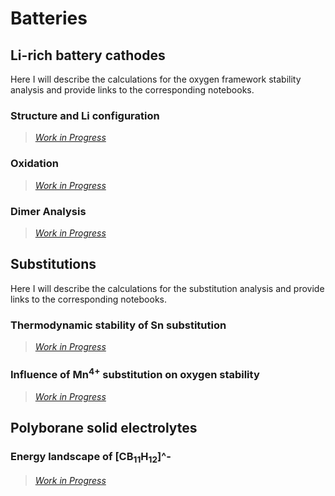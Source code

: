 # Batteries

## Li-rich battery cathodes

Here I will describe the calculations for the oxygen framework stability analysis and provide links to the corresponding notebooks.

### Structure and Li configuration

> [_Work in Progress_](../../figures/moss_fire.gif)

### Oxidation

> [_Work in Progress_](../../figures/moss_fire.gif)

### Dimer Analysis

> [_Work in Progress_](../../figures/moss_fire.gif)

## Substitutions

Here I will describe the calculations for the substitution analysis and provide links to the corresponding notebooks.

### Thermodynamic stability of Sn substitution

> [_Work in Progress_](../../figures/moss_fire.gif)

### Influence of Mn$^{4+}$ substitution on oxygen stability

> [_Work in Progress_](../../figures/moss_fire.gif)

## Polyborane solid electrolytes

### Energy landscape of [CB$_{11}$H$_{12}$]^-

> [_Work in Progress_](../../figures/moss_fire.gif)

